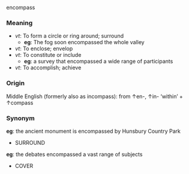 encompass
### Meaning
+ _vt_: To form a circle or ring around; surround
	+ __eg__: The fog soon encompassed the whole valley
+ _vt_: To enclose; envelop
+ _vt_: To constitute or include
	+ __eg__: a survey that encompassed a wide range of participants
+ _vt_: To accomplish; achieve

### Origin

Middle English (formerly also as incompass): from ↑en-, ↑in- ‘within’ + ↑compass

### Synonym

__eg__: the ancient monument is encompassed by Hunsbury Country Park

+ SURROUND

__eg__: the debates encompassed a vast range of subjects

+ COVER


